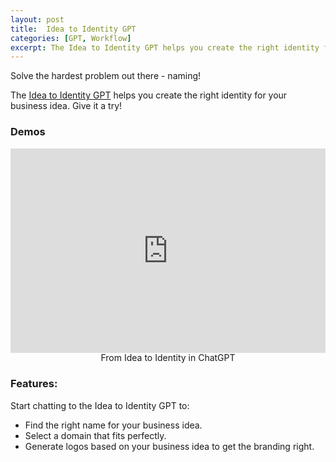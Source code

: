 ```yaml
---
layout: post
title:  Idea to Identity GPT
categories: [GPT, Workflow]
excerpt: The Idea to Identity GPT helps you create the right identity for your business idea. Find the right name, domain, and logo.
---
```


Solve the hardest problem out there - naming!

The [Idea to Identity GPT](https://chat.openai.com/g/g-S4iD1PwmJ-idea-to-identity) helps you create the right identity for your business idea. Give it a try!

### Demos

<div style="position: relative; padding-bottom: 64.86486486486486%; height: 0;"><iframe src="https://www.loom.com/embed/dfe890314b0c4aafb0507a53edf7aaa1?sid=e672493b-eba8-4d85-b6a5-7d3ab92f211e" frameborder="0" webkitallowfullscreen mozallowfullscreen allowfullscreen style="position: absolute; top: 0; left: 0; width: 100%; height: 100%;"></iframe></div>
<center>From Idea to Identity in ChatGPT</center>

### Features:

Start chatting to the Idea to Identity GPT to:

- Find the right name for your business idea.
- Select a domain that fits perfectly.
- Generate logos based on your business idea to get the branding right.
